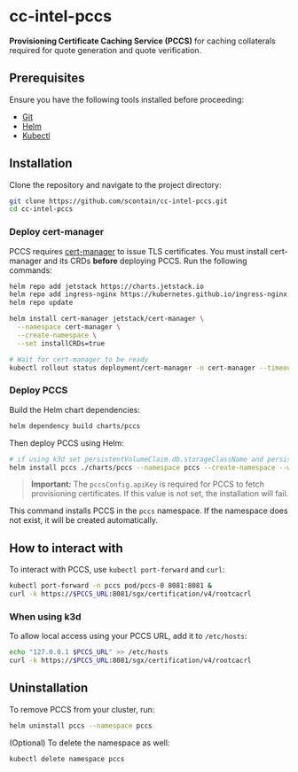 # cc-intel-pccs

**Provisioning Certificate Caching Service (PCCS)** for caching collaterals required for quote generation and quote verification.

## Prerequisites

Ensure you have the following tools installed before proceeding:

- [Git](https://git-scm.com/downloads)
- [Helm](https://helm.sh/docs/intro/install/)
- [Kubectl](https://kubernetes.io/docs/setup/)

## Installation

Clone the repository and navigate to the project directory:

```bash
git clone https://github.com/scontain/cc-intel-pccs.git
cd cc-intel-pccs
```

### Deploy cert-manager

PCCS requires [cert-manager](https://cert-manager.io/) to issue TLS certificates. You must install cert-manager and its CRDs **before** deploying PCCS. Run the following commands:

```bash
helm repo add jetstack https://charts.jetstack.io
helm repo add ingress-nginx https://kubernetes.github.io/ingress-nginx
helm repo update

helm install cert-manager jetstack/cert-manager \
  --namespace cert-manager \
  --create-namespace \
  --set installCRDs=true

# Wait for cert-manager to be ready
kubectl rollout status deployment/cert-manager -n cert-manager --timeout=120s
```

### Deploy PCCS

Build the Helm chart dependencies:

```sh
helm dependency build charts/pccs
```

Then deploy PCCS using Helm:

```bash
# if using k3d set persistentVolumeClaim.db.storageClassName and persistentVolumeClaim.logs.storageClassName to local-path
helm install pccs ./charts/pccs --namespace pccs --create-namespace --wait --set pccsConfig.apiKey=$DCAP_KEY
```

> **Important:** The `pccsConfig.apiKey` is required for PCCS to fetch provisioning certificates. If this value is not set, the installation will fail.

This command installs PCCS in the `pccs` namespace. If the namespace does not exist, it will be created automatically.

## How to interact with

To interact with PCCS, use `kubectl port-forward` and `curl`:

```bash
kubectl port-forward -n pccs pod/pccs-0 8081:8081 &
curl -k https://$PCCS_URL:8081/sgx/certification/v4/rootcacrl
```

### When using k3d

To allow local access using your PCCS URL, add it to `/etc/hosts`:

```bash
echo "127.0.0.1 $PCCS_URL" >> /etc/hosts
curl -k https://$PCCS_URL:8081/sgx/certification/v4/rootcacrl
```

## Uninstallation

To remove PCCS from your cluster, run:

```bash
helm uninstall pccs --namespace pccs
```

(Optional) To delete the namespace as well:

```bash
kubectl delete namespace pccs
```
